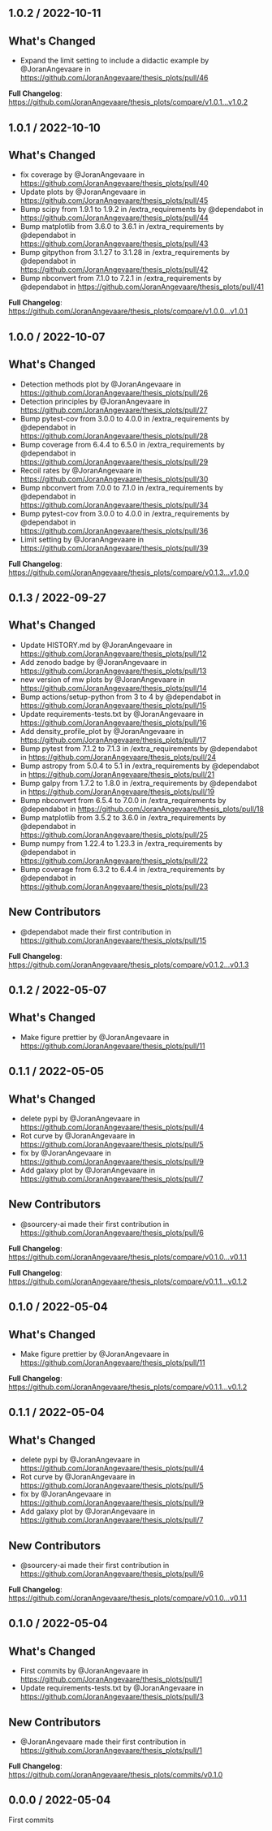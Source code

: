 1.0.2 / 2022-10-11
------------------

## What's Changed

* Expand the limit setting to include a didactic example by @JoranAngevaare
  in https://github.com/JoranAngevaare/thesis_plots/pull/46

**Full Changelog**: https://github.com/JoranAngevaare/thesis_plots/compare/v1.0.1...v1.0.2


1.0.1 / 2022-10-10
------------------

## What's Changed

* fix coverage by @JoranAngevaare in https://github.com/JoranAngevaare/thesis_plots/pull/40
* Update plots by @JoranAngevaare in https://github.com/JoranAngevaare/thesis_plots/pull/45
* Bump scipy from 1.9.1 to 1.9.2 in /extra_requirements by @dependabot
  in https://github.com/JoranAngevaare/thesis_plots/pull/44
* Bump matplotlib from 3.6.0 to 3.6.1 in /extra_requirements by @dependabot
  in https://github.com/JoranAngevaare/thesis_plots/pull/43
* Bump gitpython from 3.1.27 to 3.1.28 in /extra_requirements by @dependabot
  in https://github.com/JoranAngevaare/thesis_plots/pull/42
* Bump nbconvert from 7.1.0 to 7.2.1 in /extra_requirements by @dependabot
  in https://github.com/JoranAngevaare/thesis_plots/pull/41

**Full Changelog**: https://github.com/JoranAngevaare/thesis_plots/compare/v1.0.0...v1.0.1


1.0.0 / 2022-10-07
------------------

## What's Changed

* Detection methods plot by @JoranAngevaare in https://github.com/JoranAngevaare/thesis_plots/pull/26
* Detection principles by @JoranAngevaare in https://github.com/JoranAngevaare/thesis_plots/pull/27
* Bump pytest-cov from 3.0.0 to 4.0.0 in /extra_requirements by @dependabot
  in https://github.com/JoranAngevaare/thesis_plots/pull/28
* Bump coverage from 6.4.4 to 6.5.0 in /extra_requirements by @dependabot
  in https://github.com/JoranAngevaare/thesis_plots/pull/29
* Recoil rates by @JoranAngevaare in https://github.com/JoranAngevaare/thesis_plots/pull/30
* Bump nbconvert from 7.0.0 to 7.1.0 in /extra_requirements by @dependabot
  in https://github.com/JoranAngevaare/thesis_plots/pull/34
* Bump pytest-cov from 3.0.0 to 4.0.0 in /extra_requirements by @dependabot
  in https://github.com/JoranAngevaare/thesis_plots/pull/36
* Limit setting by @JoranAngevaare in https://github.com/JoranAngevaare/thesis_plots/pull/39

**Full Changelog**: https://github.com/JoranAngevaare/thesis_plots/compare/v0.1.3...v1.0.0



0.1.3 / 2022-09-27
------------------

## What's Changed

* Update HISTORY.md by @JoranAngevaare in https://github.com/JoranAngevaare/thesis_plots/pull/12
* Add zenodo badge by @JoranAngevaare in https://github.com/JoranAngevaare/thesis_plots/pull/13
* new version of mw plots by @JoranAngevaare in https://github.com/JoranAngevaare/thesis_plots/pull/14
* Bump actions/setup-python from 3 to 4 by @dependabot in https://github.com/JoranAngevaare/thesis_plots/pull/15
* Update requirements-tests.txt by @JoranAngevaare in https://github.com/JoranAngevaare/thesis_plots/pull/16
* Add density_profile_plot by @JoranAngevaare in https://github.com/JoranAngevaare/thesis_plots/pull/17
* Bump pytest from 7.1.2 to 7.1.3 in /extra_requirements by @dependabot
  in https://github.com/JoranAngevaare/thesis_plots/pull/24
* Bump astropy from 5.0.4 to 5.1 in /extra_requirements by @dependabot
  in https://github.com/JoranAngevaare/thesis_plots/pull/21
* Bump galpy from 1.7.2 to 1.8.0 in /extra_requirements by @dependabot
  in https://github.com/JoranAngevaare/thesis_plots/pull/19
* Bump nbconvert from 6.5.4 to 7.0.0 in /extra_requirements by @dependabot
  in https://github.com/JoranAngevaare/thesis_plots/pull/18
* Bump matplotlib from 3.5.2 to 3.6.0 in /extra_requirements by @dependabot
  in https://github.com/JoranAngevaare/thesis_plots/pull/25
* Bump numpy from 1.22.4 to 1.23.3 in /extra_requirements by @dependabot
  in https://github.com/JoranAngevaare/thesis_plots/pull/22
* Bump coverage from 6.3.2 to 6.4.4 in /extra_requirements by @dependabot
  in https://github.com/JoranAngevaare/thesis_plots/pull/23

## New Contributors

* @dependabot made their first contribution in https://github.com/JoranAngevaare/thesis_plots/pull/15

**Full Changelog**: https://github.com/JoranAngevaare/thesis_plots/compare/v0.1.2...v0.1.3

0.1.2 / 2022-05-07
------------------

## What's Changed

* Make figure prettier by @JoranAngevaare in https://github.com/JoranAngevaare/thesis_plots/pull/11

0.1.1 / 2022-05-05
------------------

## What's Changed

* delete pypi by @JoranAngevaare in https://github.com/JoranAngevaare/thesis_plots/pull/4
* Rot curve by @JoranAngevaare in https://github.com/JoranAngevaare/thesis_plots/pull/5
* fix by @JoranAngevaare in https://github.com/JoranAngevaare/thesis_plots/pull/9
* Add galaxy plot by @JoranAngevaare in https://github.com/JoranAngevaare/thesis_plots/pull/7

## New Contributors

* @sourcery-ai made their first contribution in https://github.com/JoranAngevaare/thesis_plots/pull/6

**Full Changelog**: https://github.com/JoranAngevaare/thesis_plots/compare/v0.1.0...v0.1.1

**Full Changelog**: https://github.com/JoranAngevaare/thesis_plots/compare/v0.1.1...v0.1.2


0.1.0 / 2022-05-04
------------------

## What's Changed

* Make figure prettier by @JoranAngevaare in https://github.com/JoranAngevaare/thesis_plots/pull/11

**Full Changelog**: https://github.com/JoranAngevaare/thesis_plots/compare/v0.1.1...v0.1.2

0.1.1 / 2022-05-04
------------------

## What's Changed

* delete pypi by @JoranAngevaare in https://github.com/JoranAngevaare/thesis_plots/pull/4
* Rot curve by @JoranAngevaare in https://github.com/JoranAngevaare/thesis_plots/pull/5
* fix by @JoranAngevaare in https://github.com/JoranAngevaare/thesis_plots/pull/9
* Add galaxy plot by @JoranAngevaare in https://github.com/JoranAngevaare/thesis_plots/pull/7

## New Contributors

* @sourcery-ai made their first contribution in https://github.com/JoranAngevaare/thesis_plots/pull/6

**Full Changelog**: https://github.com/JoranAngevaare/thesis_plots/compare/v0.1.0...v0.1.1

0.1.0 / 2022-05-04
------------------

## What's Changed

* First commits by @JoranAngevaare in https://github.com/JoranAngevaare/thesis_plots/pull/1
* Update requirements-tests.txt by @JoranAngevaare in https://github.com/JoranAngevaare/thesis_plots/pull/3

## New Contributors

* @JoranAngevaare made their first contribution in https://github.com/JoranAngevaare/thesis_plots/pull/1

**Full Changelog**: https://github.com/JoranAngevaare/thesis_plots/commits/v0.1.0

0.0.0 / 2022-05-04
------------------
First commits
